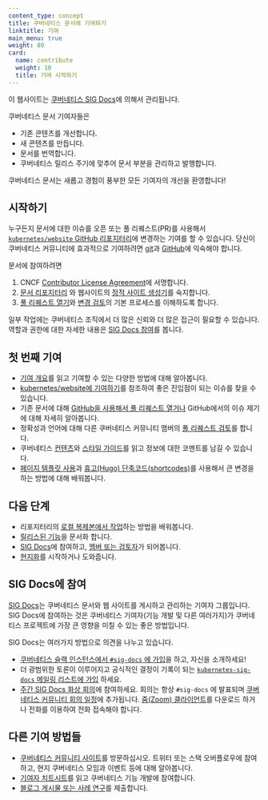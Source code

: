 ```yaml
---
content_type: concept
title: 쿠버네티스 문서에 기여하기
linktitle: 기여
main_menu: true
weight: 80
card:
  name: contribute
  weight: 10
  title: 기여 시작하기
---
```


<!-- overview -->

이 웹사이트는 [쿠버네티스 SIG Docs](/docs/contribute/#get-involved-with-sig-docs)에 의해서 관리됩니다.

쿠버네티스 문서 기여자들은

- 기존 콘텐츠를 개선합니다.
- 새 콘텐츠를 만듭니다.
- 문서를 번역합니다.
- 쿠버네티스 릴리스 주기에 맞추어 문서 부분을 관리하고 발행합니다.

쿠버네티스 문서는 새롭고 경험이 풍부한 모든 기여자의 개선을 환영합니다!



<!-- body -->

## 시작하기

누구든지 문서에 대한 이슈를 오픈 또는 풀 리퀘스트(PR)를 사용해서 [`kubernetes/website` GitHub 리포지터리](https://github.com/kubernetes/website)에 변경하는 기여를 할 수 있습니다. 당신이 쿠버네티스 커뮤니티에 효과적으로 기여하려면 [git](https://git-scm.com/)과 [GitHub](https://lab.github.com/)에 익숙해야 합니다.

문서에 참여하려면

1. CNCF [Contributor License Agreement](https://github.com/kubernetes/community/blob/master/CLA.md)에 서명합니다.
2. [문서 리포지터리](https://github.com/kubernetes/website) 와 웹사이트의 [정적 사이트 생성기](https://gohugo.io)를 숙지합니다.
3. [풀 리퀘스트 열기](/docs/contribute/new-content/new-content/)와 [변경 검토](/docs/contribute/review/reviewing-prs/)의 기본 프로세스를 이해하도록 합니다.

일부 작업에는 쿠버네티스 조직에서 더 많은 신뢰와 더 많은 접근이 필요할 수 있습니다.
역할과 권한에 대한 자세한 내용은
[SIG Docs 참여](/ko/docs/contribute/participating/)를 봅니다.

## 첫 번째 기여

- [기여 개요](/docs/contribute/new-content/overview/)를 읽고 기여할 수 있는 다양한 방법에 대해 알아봅니다.
- [kubernetes/website에 기여하기](https://github.com/kubernetes/website/contribute)를 참조하여 좋은 진입점이 되는 이슈를 찾을 수 있습니다.
- 기존 문서에 대해 [GitHub을 사용해서 풀 리퀘스트 열거나](/docs/contribute/new-content/new-content/#changes-using-github) GitHub에서의 이슈 제기에 대해 자세히 알아봅니다.
- 정확성과 언어에 대해 다른 쿠버네티스 커뮤니티 맴버의 [풀 리퀘스트 검토](/docs/contribute/review/reviewing-prs/)를 합니다.
- 쿠버네티스 [컨텐츠](/docs/contribute/style/content-guide/)와 [스타일 가이드](/docs/contribute/style/style-guide/)를 읽고 정보에 대한 코멘트를 남길 수 있습니다.
- [페이지 템플릿 사용](/docs/contribute/style/page-content-types/)과 [휴고(Hugo) 단축코드(shortcodes)](/docs/contribute/style/hugo-shortcodes/)를 사용해서 큰 변경을 하는 방법에 대해 배워봅니다.

## 다음 단계

- 리포지터리의 [로컬 복제본에서 작업](/docs/contribute/new-content/new-content/#fork-the-repo)하는 방법을 배워봅니다.
- [릴리스된 기능](/docs/contribute/new-content/new-features/)을 문서화 합니다.
- [SIG Docs](/ko/docs/contribute/participating/)에 참여하고, [멤버 또는 검토자](/ko/docs/contribute/participating/#역할과-책임)가 되어봅니다.
- [현지화](/ko/docs/contribute/localization_ko/)를 시작하거나 도와줍니다.

## SIG Docs에 참여

[SIG Docs](/ko/docs/contribute/participating/)는 쿠버네티스 문서와 웹 사이트를 게시하고 관리하는 기여자 그룹입니다. SIG Docs에 참여하는 것은 쿠버네티스 기여자(기능 개발 및 다른 여러가지)가 쿠버네티스 프로젝트에 가장 큰 영향을 미칠 수 있는 좋은 방법입니다.

SIG Docs는 여러가지 방법으로 의견을 나누고 있습니다.

- [쿠버네티스 슬랙 인스턴스에서 `#sig-docs` 에 가입](http://slack.k8s.io/)을 하고,
  자신을 소개하세요!
- 더 광범위한 토론이 이루어지고 공식적인 결정이 기록이 되는
  [`kubernetes-sig-docs` 메일링 리스트에 가입](https://groups.google.com/forum/#!forum/kubernetes-sig-docs) 하세요.
- [주간 SIG Docs 화상 회의](https://github.com/kubernetes/community/tree/master/sig-docs)에 참여하세요. 회의는 항상 `#sig-docs` 에 발표되며 [쿠버네티스 커뮤니티 회의 일정](https://calendar.google.com/calendar/embed?src=cgnt364vd8s86hr2phapfjc6uk%40group.calendar.google.com&ctz=America/Los_Angeles)에 추가됩니다. [줌(Zoom) 클라이언트](https://zoom.us/download)를 다운로드 하거나 전화를 이용하여 전화 접속해야 합니다.

## 다른 기여 방법들

- [쿠버네티스 커뮤니티 사이트](/community/)를 방문하십시오. 트위터 또는 스택 오버플로우에 참여하고, 현지 쿠버네티스 모임과 이벤트 등에 대해 알아봅니다.
- [기여자 치트시트](https://github.com/kubernetes/community/tree/master/contributors/guide/contributor-cheatsheet)를 읽고 쿠버네티스 기능 개발에 참여합니다.
- [블로그 게시물 또는 사례 연구](/docs/contribute/new-content/blogs-case-studies/)를 제출합니다.


